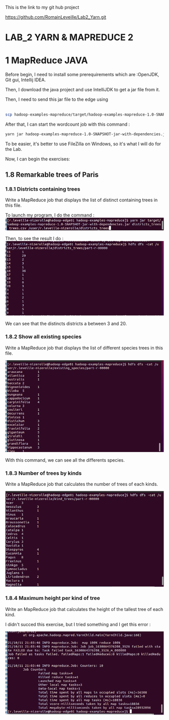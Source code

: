 This is the link to my git hub project

https://github.com/RomainLeveille/Lab2_Yarn.git

# LAB_2 YARN & MAPREDUCE 2

# 1 MapReduce JAVA

Before begin, I need to install some prerequirements which are :OpenJDK, Git gui, Intellij IDEA.

Then, I download the java project and use IntelliJDK to get a jar file from it.

Then, I need to send this jar file to the edge using 
```bash 

scp hadoop-examples-mapreduce/target/hadoop-examples-mapreduce-1.0-SNAPSHOT-jar-with-dependencies.jar r.leveille-nizerolle@hadoop-edge01.efrei.online:/home/r.leveille-nizerolle

```

After that, I can start the wordcount job with this command :

```bash
yarn jar hadoop-examples-mapreduce-1.0-SNAPSHOT-jar-with-dependencies.jar wordcount

```
To be easier, it's better to use FileZilla on Windows, so it's what I will do for the Lab.

Now, I can begin the exercises:

## 1.8 Remarkable trees of Paris

### 1.8.1 Districts containing trees

Write a MapReduce job that displays the list of distinct containing trees in this
file.

To launch my program, I do the command :
![alt text](1.8.0.png "Code")

Then, to see the result I do :
![alt text](1.8.1.png "Code")

We can see that the distincts districts a between 3 and 20.

### 1.8.2 Show all existing species
  
Write a MapReduce job that displays the list of different species trees in this
file.

![alt text](1.8.2.png "Code")

With this command, we can see all the differents species.

### 1.8.3 Number of trees by kinds

Write a MapReduce job that calculates the number of trees of each kinds.

![alt text](1.8.3.png "Code")

### 1.8.4 Maximum height per kind of tree

Write an MapReduce job that calculates the height of the tallest tree of each
kind.

I didn't succed this exercise, but I tried something and I get this error :

![alt text](1.8.4.png "Code")